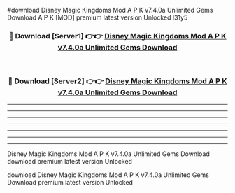 #download Disney Magic Kingdoms Mod A P K v7.4.0a Unlimited Gems Download A P K [MOD] premium latest version Unlocked l31y5 



<div align="center">
<h3>🔴 Download [Server1] 👉👉 <a href="https://apkdownload1.web.app/">Disney Magic Kingdoms Mod A P K v7.4.0a Unlimited Gems Download</a></h3><br>

<h3>🔴 Download [Server2] 👉👉 <a href="https://apkdownload1.web.app/">Disney Magic Kingdoms Mod A P K v7.4.0a Unlimited Gems Download</a></h3>
</div>





----------------------------------------------------------

----------------------------------------------------------

----------------------------------------------------------

----------------------------------------------------------

----------------------------------------------------------

----------------------------------------------------------

----------------------------------------------------------

Disney Magic Kingdoms Mod A P K v7.4.0a Unlimited Gems Download download premium latest version Unlocked

download Disney Magic Kingdoms Mod A P K v7.4.0a Unlimited Gems Download premium latest version Unlocked
